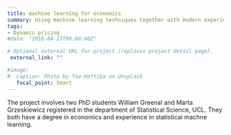 ```yaml
---
title: machine learning for economics
summary: Using machine learning techniques together with modern experimentation strategies to model dynamic optimisation problems as faced by agents in economic models.
tags:
- Dynamic pricing
#date: "2016-04-27T00:00:00Z"

# Optional external URL for project (replaces project detail page).
 external_link: ""

#image:
#  caption: Photo by Toa Heftiba on Unsplash
   focal_point: Smart
---
```

The project involves two PhD students William Greenal and Marta Grzeskiewicz registered in the department of Statistical Science, UCL.  They both have a degree in economics and experience in statistical machne learning. 